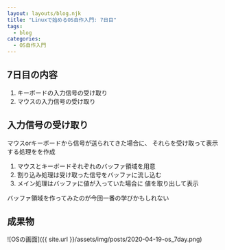 ```yaml
---
layout: layouts/blog.njk
title: "Linuxで始めるOS自作入門: 7日目"
tags:
  - blog
categories:
  - OS自作入門
---
```


## 7日目の内容
1. キーボードの入力信号の受け取り
1. マウスの入力信号の受け取り

## 入力信号の受け取り
マウスorキーボードから信号が送られてきた場合に、
それらを受け取って表示する処理をを作成
1. マウスとキーボードそれぞれのバッファ領域を用意
1. 割り込み処理は受け取った信号をバッファに流し込む
1. メイン処理はバッファに値が入っていた場合に
値を取り出して表示

バッファ領域を作ってみたのが今回一番の学びかもしれない

## 成果物
![OSの画面]({{ site.url }}/assets/img/posts/2020-04-19-os_7day.png)

